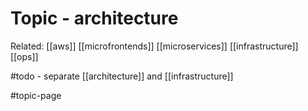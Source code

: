 # Topic - architecture

Related:
[[aws]]
[[microfrontends]]
[[microservices]]
[[infrastructure]]
[[ops]]

#todo - separate [[architecture]] and [[infrastructure]]

#topic-page 